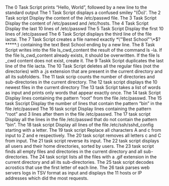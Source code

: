 The 0 Task Script prints “Hello, World”, followed by a new line to the standard output
The 1 Task Script displays a confused smiley "(Ôo)'.
The 2 Task script Display the content of the /etc/passwd file.
The 3 Task Script Display the content of /etc/passwd and /etc/hosts.
The 4 Task Script Display the last 10 lines of /etc/passwd
The 5 Task Script Display the first 10 lines of /etc/passwd
The 6 Task Script displays the third line of the file iactai.
The 7 Task Script creates a file named exactly \*\\'"Best School"\'\\*$\?\*\*\*\*\*:) containing the text Best School ending by a new line.
The 8 Task  Script  writes into the file ls_cwd_content the result of the command ls -la. If the file ls_cwd_content already exists, it should be overwritten. If the file ls _cwd content does not exist, create it.
The 9 Taskk Script  duplicates the last line of the file iacta.
The 10 Task Script deletes all the regular files (not the directories) with a .js extension that are present in the current directory and all its subfolders.
The 11 task scrip counts the number of directories and sub-directories in the current directory.
The 12 task  script  displays the 10 newest files in the current directory
The 13 task Script takes a list of words as input and prints only words that appear exactly once.
The 14 task Script Display lines containing the pattern “root” from the file /etc/passwd.
The 15 task Sscript Display the number of lines that contain the pattern “bin” in the file /etc/passwd
The 16 task script Display lines containing the pattern “root” and 3 lines after them in the file /etc/passwd.
The 17 task script Display all the lines in the file /etc/passwd that do not contain the pattern “bin”.
The 18 task script Display all lines of the file /etc/ssh/sshd_config starting with a letter.
The 19 task script Replace all characters A and c from input to Z and e respectively.
The 20 task  script removes all letters c and C from input.
The 21 task script reverse its input.
The 22 task script displays all users and their home directories, sorted by users.
The 23 task script finds all empty files and directories in the current directory and all sub-directories.
The  24 task script lists all the files with a .gif extension in the current directory and all its sub-directories.
The 25 task script decodes acrostics that use the first letter of each line.
The 26 task parses web servers logs in TSV format as input and displays the 11 hosts or IP addresses which did the most requests.







